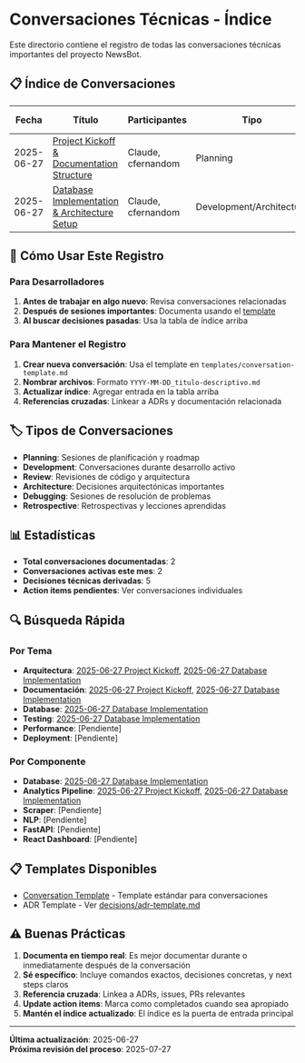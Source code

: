 # Conversaciones Técnicas - Índice

Este directorio contiene el registro de todas las conversaciones técnicas importantes del proyecto NewsBot.

## 📋 Índice de Conversaciones

| Fecha | Título | Participantes | Tipo | Temas Clave | Estado |
|-------|--------|---------------|------|-------------|--------|
| 2025-06-27 | [Project Kickoff & Documentation Structure](2025-06-27_project-kickoff.md) | Claude, cfernandom | Planning | Estructura inicial, Roadmap técnico | ✅ Completado |
| 2025-06-27 | [Database Implementation & Architecture Setup](2025-06-27_database-implementation.md) | Claude, cfernandom | Development/Architecture | PostgreSQL, Híbrido ORM+SQL, Testing | ✅ Completado |

## 📝 Cómo Usar Este Registro

### Para Desarrolladores
1. **Antes de trabajar en algo nuevo**: Revisa conversaciones relacionadas
2. **Después de sesiones importantes**: Documenta usando el [template](templates/conversation-template.md)
3. **Al buscar decisiones pasadas**: Usa la tabla de índice arriba

### Para Mantener el Registro
1. **Crear nueva conversación**: Usa el template en `templates/conversation-template.md`
2. **Nombrar archivos**: Formato `YYYY-MM-DD_titulo-descriptivo.md`
3. **Actualizar índice**: Agregar entrada en la tabla arriba
4. **Referencias cruzadas**: Linkear a ADRs y documentación relacionada

## 🏷️ Tipos de Conversaciones

- **Planning**: Sesiones de planificación y roadmap
- **Development**: Conversaciones durante desarrollo activo
- **Review**: Revisiones de código y arquitectura
- **Architecture**: Decisiones arquitectónicas importantes
- **Debugging**: Sesiones de resolución de problemas
- **Retrospective**: Retrospectivas y lecciones aprendidas

## 📊 Estadísticas

- **Total conversaciones documentadas**: 2
- **Conversaciones activas este mes**: 2
- **Decisiones técnicas derivadas**: 5
- **Action items pendientes**: Ver conversaciones individuales

## 🔍 Búsqueda Rápida

### Por Tema
- **Arquitectura**: [2025-06-27 Project Kickoff](2025-06-27_project-kickoff.md), [2025-06-27 Database Implementation](2025-06-27_database-implementation.md)
- **Documentación**: [2025-06-27 Project Kickoff](2025-06-27_project-kickoff.md), [2025-06-27 Database Implementation](2025-06-27_database-implementation.md)
- **Database**: [2025-06-27 Database Implementation](2025-06-27_database-implementation.md)
- **Testing**: [2025-06-27 Database Implementation](2025-06-27_database-implementation.md)
- **Performance**: [Pendiente]
- **Deployment**: [Pendiente]

### Por Componente
- **Database**: [2025-06-27 Database Implementation](2025-06-27_database-implementation.md)
- **Analytics Pipeline**: [2025-06-27 Project Kickoff](2025-06-27_project-kickoff.md), [2025-06-27 Database Implementation](2025-06-27_database-implementation.md)
- **Scraper**: [Pendiente]
- **NLP**: [Pendiente]
- **FastAPI**: [Pendiente]
- **React Dashboard**: [Pendiente]

## 📋 Templates Disponibles

- [Conversation Template](templates/conversation-template.md) - Template estándar para conversaciones
- ADR Template - Ver [decisions/adr-template.md](../decisions/adr-template.md)

## ⚠️ Buenas Prácticas

1. **Documenta en tiempo real**: Es mejor documentar durante o inmediatamente después de la conversación
2. **Sé específico**: Incluye comandos exactos, decisiones concretas, y next steps claros
3. **Referencia cruzada**: Linkea a ADRs, issues, PRs relevantes
4. **Update action items**: Marca como completados cuando sea apropiado
5. **Mantén el índice actualizado**: El índice es la puerta de entrada principal

---
**Última actualización**: 2025-06-27  
**Próxima revisión del proceso**: 2025-07-27